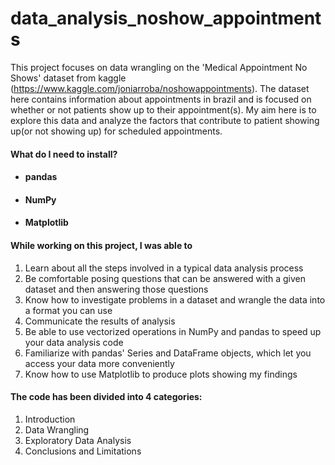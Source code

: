 # data_analysis_noshow_appointments
This project focuses on data wrangling on the 'Medical Appointment No Shows' dataset from kaggle (https://www.kaggle.com/joniarroba/noshowappointments). 
The dataset here contains information about appointments in brazil and is focused on whether or not patients show up to their appointment(s). My aim here is to explore this data and analyze the factors that contribute to patient showing up(or not showing up) for scheduled appointments.


#### What do I need to install?

* #### pandas
* #### NumPy
* #### Matplotlib

#### While working on this project, I was able to 

1. Learn about all the steps involved in a typical data analysis process
2. Be comfortable posing questions that can be answered with a given dataset and then answering those questions
3. Know how to investigate problems in a dataset and wrangle the data into a format you can use
4. Communicate the results of analysis
5. Be able to use vectorized operations in NumPy and pandas to speed up your data analysis code
6. Familiarize with pandas' Series and DataFrame objects, which let you access your data more conveniently
7. Know how to use Matplotlib to produce plots showing my findings


#### The code has been divided into 4 categories: 

1. Introduction
2. Data Wrangling
3. Exploratory Data Analysis
4. Conclusions and Limitations
